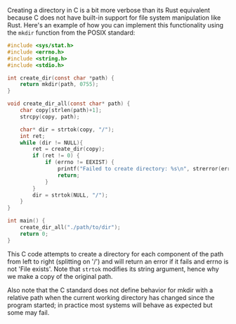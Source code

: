 Creating a directory in C is a bit more verbose than its Rust equivalent because C does not have built-in support for file system manipulation like Rust. Here's an example of how you can implement this functionality using the `mkdir` function from the POSIX standard:

```c
#include <sys/stat.h>
#include <errno.h>
#include <string.h>
#include <stdio.h>

int create_dir(const char *path) {
    return mkdir(path, 0755);
}

void create_dir_all(const char* path) {
    char copy[strlen(path)+1];
    strcpy(copy, path);

    char* dir = strtok(copy, "/");
    int ret;
    while (dir != NULL){
        ret = create_dir(copy);
        if (ret != 0) {
            if (errno != EEXIST) {
                printf("Failed to create directory: %s\n", strerror(errno));
                return;
            }
        }
        dir = strtok(NULL, "/");
    }
}

int main() {
    create_dir_all("./path/to/dir");
    return 0;
}
```

This C code attempts to create a directory for each component of the path from left to right (splitting on '/') and will return an error if it fails and errno is not 'File exists'. Note that `strtok` modifies its string argument, hence why we make a copy of the original path.

Also note that the C standard does not define behavior for mkdir with a relative path when the current working directory has changed since the program started; in practice most systems will behave as expected but some may fail.
